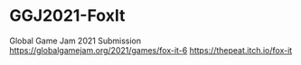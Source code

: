 # GGJ2021-FoxIt
Global Game Jam 2021 Submission
https://globalgamejam.org/2021/games/fox-it-6
https://thepeat.itch.io/fox-it
